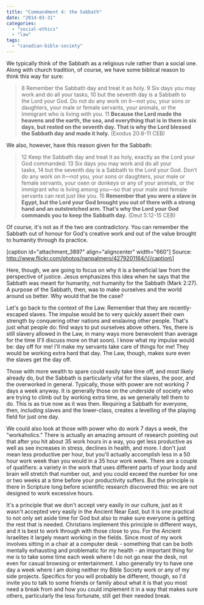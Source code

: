 ```yaml
---
title: "Commandment 4: the Sabbath"
date: "2014-03-31"
categories: 
  - "social-ethics"
  - "law"
tags: 
  - "canadian-bible-society"
---
```


We typically think of the Sabbath as a religious rule rather than a social one. Along with church tradition, of course, we have some biblical reason to think this way for sure:

> 8 Remember the Sabbath day and treat it as holy. 9 Six days you may work and do all your tasks, 10 but the seventh day is a Sabbath to the Lord your God. Do not do any work on it—not you, your sons or daughters, your male or female servants, your animals, or the immigrant who is living with you. 11 **Because the Lord made the heavens and the earth, the sea, and everything that is in them in six days, but rested on the seventh day. That is why the Lord blessed the Sabbath day and made it holy.** (Exodus 20:8-11 CEB)

<!--more-->We also, however, have this reason given for the Sabbath:

> 12 Keep the Sabbath day and treat it as holy, exactly as the Lord your God commanded: 13 Six days you may work and do all your tasks, 14 but the seventh day is a Sabbath to the Lord your God. Don’t do any work on it—not you, your sons or daughters, your male or female servants, your oxen or donkeys or any of your animals, or the immigrant who is living among you—so that your male and female servants can rest just like you. 15 **Remember that you were a slave in Egypt, but the Lord your God brought you out of there with a strong hand and an outstretched arm. That’s why the Lord your God commands you to keep the Sabbath day.** (Deut 5:12-15 CEB)

Of course, it's not as if the two are contradictory. You can remember the Sabbath out of honour for God's creative work and out of the value brought to humanity through its practice.

\[caption id="attachment\_3897" align="aligncenter" width="660"\] Source: http://www.flickr.com/photos/nanpalmero/4279201164/\[/caption\]

Here, though, we are going to focus on why it is a beneficial law from the perspective of justice. Jesus emphasizes this idea when he says that the Sabbath was meant for humanity, not humanity for the Sabbath (Mark 2:27). A purpose of the Sabbath, then, was to make ourselves and the world around us better. Why would that be the case?

Let's go back to the context of the Law. Remember that they are recently-escaped slaves. The impulse would be to very quickly assert their own strength by conquering other nations and enslaving other people. That's just what people do: find ways to put ourselves above others. Yes, there is still slavery allowed in the Law, in many ways more benevolent than average for the time (I'll discuss more on that soon). I know what my impulse would be: day off for me! I'll make my servants take care of things for me! They would be working extra hard that day. The Law, though, makes sure even the slaves get the day off.

Those with more wealth to spare could easily take time off, and most likely already do, but the Sabbath is particularly vital for the slaves, the poor, and the overworked in general. Typically, those with power are not working 7 days a week anyway. It is generally those on the underside of society who are trying to climb out by working extra time, as we generally tell them to do. This is as true now as it was then. Requiring a Sabbath for everyone, then, including slaves and the lower-class, creates a levelling of the playing field for just one day.

We could also look at those with power who do work 7 days a week, the "workaholics." There is actually an amazing amount of research pointing out that after you hit about 35 work hours in a way, you get less productive as well as see increases in stress, declines in health, and more. I don't just mean less productive per hour, but you'll actually accomplish less in a 50 hour work week than you would in a 35 hour work week. There are a couple of qualifiers: a variety in the work that uses different parts of your body and brain will stretch that number out, and you could exceed the number for one or two weeks at a time before your productivity suffers. But the principle is there in Scripture long before scientific research discovered this: we are not designed to work excessive hours.

It's a principle that we don't accept very easily in our culture, just as it wasn't accepted very easily in the Ancient Near East, but it is one practical to not only set aside time for God but also to make sure everyone is getting the rest that is needed. Christians implement this principle in different ways, and it is best to work through with those close to you. For the Ancient Israelites it largely meant working in the fields. Since most of my work involves sitting in a chair at a computer desk - something that can be both mentally exhausting and problematic for my health - an important thing for me is to take some time each week where I do not go near the desk, not even for casual browsing or entertainment. I also generally try to have one day a week where I am doing neither my Bible Society work or any of my side projects. Specifics for you will probably be different, though, so I'd invite you to talk to some friends or family about what it is that you most need a break from and how you could implement it in a way that makes sure others, particularly the less fortunate, still get their needed break.
